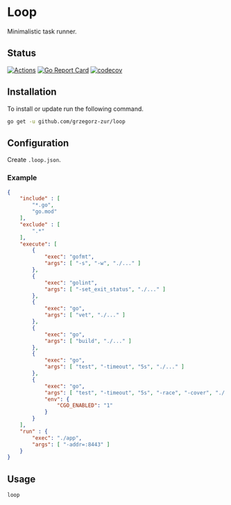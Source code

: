 # Loop
 
Minimalistic task runner.

## Status

[![Actions](https://github.com/grzegorz-zur/loop/workflows/Test/badge.svg)](https://github.com/grzegorz-zur/loop/actions)
[![Go Report Card](https://goreportcard.com/badge/github.com/grzegorz-zur/loop)](https://goreportcard.com/report/github.com/grzegorz-zur/loop)
[![codecov](https://codecov.io/gh/grzegorz-zur/loop/branch/master/graph/badge.svg)](https://codecov.io/gh/grzegorz-zur/loop)

## Installation

To install or update run the following command.

```sh
go get -u github.com/grzegorz-zur/loop
```

## Configuration

Create `.loop.json`.

### Example

```json
{
	"include" : [
		"*.go",
		"go.mod"
	],
	"exclude" : [
		".*"
	],
	"execute": [
		{
			"exec": "gofmt",
			"args": [ "-s", "-w", "./..." ]
		},
		{
			"exec": "golint",
			"args": [ "-set_exit_status", "./..." ]
		},
		{
			"exec": "go",
			"args": [ "vet", "./..." ]
		},
		{
			"exec": "go",
			"args": [ "build", "./..." ]
		},
		{
			"exec": "go",
			"args": [ "test", "-timeout", "5s", "./..." ]
		},
		{
			"exec": "go",
			"args": [ "test", "-timeout", "5s", "-race", "-cover", "./..." ],
			"env": {
				"CGO_ENABLED": "1"
			}
		}
	],
	"run" : {
		"exec": "./app",
		"args": [ "-addr=:8443" ]
	}
}
```

## Usage

```sh
loop
```

